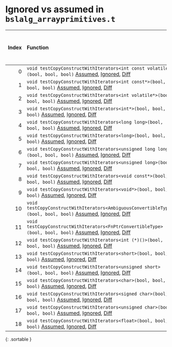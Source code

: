 # Ignored vs assumed in `bslalg_arrayprimitives.t`

<script src="../sorttable.js"></script>
|   Index | Function                                                                                                                                                     |   Difference in number of lines |   Function size difference in bytes | Number of lines in assumed build   | Number of bytes in assumed build   | Number of lines in ignored build   | Number of bytes in ignored build   |
|--------:|:-------------------------------------------------------------------------------------------------------------------------------------------------------------|--------------------------------:|------------------------------------:|:-----------------------------------|:-----------------------------------|:-----------------------------------|:-----------------------------------|
|       0 | `void testCopyConstructWithIterators<int const volatile*>(bool, bool, bool)` [Assumed](0.assume.s.txt), [Ignored](0.none.s.txt), [Diff](0.diff.html)         |                               6 |                                   0 | 3,152                              | 5,028,672                          | 3,152                              | 5,028,976                          |
|       1 | `void testCopyConstructWithIterators<int const*>(bool, bool, bool)` [Assumed](1.assume.s.txt), [Ignored](1.none.s.txt), [Diff](1.diff.html)                  |                               6 |                                   0 | 3,152                              | 5,022,368                          | 3,152                              | 5,022,672                          |
|       2 | `void testCopyConstructWithIterators<int volatile*>(bool, bool, bool)` [Assumed](2.assume.s.txt), [Ignored](2.none.s.txt), [Diff](2.diff.html)               |                               6 |                                   0 | 3,152                              | 5,025,520                          | 3,152                              | 5,025,824                          |
|       3 | `void testCopyConstructWithIterators<int*>(bool, bool, bool)` [Assumed](3.assume.s.txt), [Ignored](3.none.s.txt), [Diff](3.diff.html)                        |                               6 |                                   0 | 3,152                              | 5,019,216                          | 3,152                              | 5,019,520                          |
|       4 | `void testCopyConstructWithIterators<long long>(bool, bool, bool)` [Assumed](4.assume.s.txt), [Ignored](4.none.s.txt), [Diff](4.diff.html)                   |                               6 |                                   0 | 3,152                              | 4,998,384                          | 3,152                              | 4,998,592                          |
|       5 | `void testCopyConstructWithIterators<long>(bool, bool, bool)` [Assumed](5.assume.s.txt), [Ignored](5.none.s.txt), [Diff](5.diff.html)                        |                               6 |                                   0 | 3,152                              | 4,992,080                          | 3,152                              | 4,992,288                          |
|       6 | `void testCopyConstructWithIterators<unsigned long long>(bool, bool, bool)` [Assumed](6.assume.s.txt), [Ignored](6.none.s.txt), [Diff](6.diff.html)          |                               6 |                                   0 | 3,152                              | 5,001,536                          | 3,152                              | 5,001,744                          |
|       7 | `void testCopyConstructWithIterators<unsigned long>(bool, bool, bool)` [Assumed](7.assume.s.txt), [Ignored](7.none.s.txt), [Diff](7.diff.html)               |                               6 |                                   0 | 3,152                              | 4,995,232                          | 3,152                              | 4,995,440                          |
|       8 | `void testCopyConstructWithIterators<void const*>(bool, bool, bool)` [Assumed](8.assume.s.txt), [Ignored](8.none.s.txt), [Diff](8.diff.html)                 |                               6 |                                   0 | 3,152                              | 5,016,064                          | 3,152                              | 5,016,368                          |
|       9 | `void testCopyConstructWithIterators<void*>(bool, bool, bool)` [Assumed](9.assume.s.txt), [Ignored](9.none.s.txt), [Diff](9.diff.html)                       |                               6 |                                   0 | 3,152                              | 5,012,912                          | 3,152                              | 5,013,216                          |
|      10 | `void testCopyConstructWithIterators<AmbiguousConvertibleType>(bool, bool, bool)` [Assumed](10.assume.s.txt), [Ignored](10.none.s.txt), [Diff](10.diff.html) |                               5 |                                 -16 | 3,296                              | 5,035,120                          | 3,312                              | 5,035,440                          |
|      11 | `void testCopyConstructWithIterators<FnPtrConvertibleType>(bool, bool, bool)` [Assumed](11.assume.s.txt), [Ignored](11.none.s.txt), [Diff](11.diff.html)     |                               5 |                                 -16 | 3,296                              | 5,031,824                          | 3,312                              | 5,032,128                          |
|      12 | `void testCopyConstructWithIterators<int (*)()>(bool, bool, bool)` [Assumed](12.assume.s.txt), [Ignored](12.none.s.txt), [Diff](12.diff.html)                |                              -2 |                                 -32 | 2,864                              | 4,967,952                          | 2,896                              | 4,967,952                          |
|      13 | `void testCopyConstructWithIterators<short>(bool, bool, bool)` [Assumed](13.assume.s.txt), [Ignored](13.none.s.txt), [Diff](13.diff.html)                    |                              -3 |                                 -48 | 2,864                              | 4,980,592                          | 2,912                              | 4,980,672                          |
|      14 | `void testCopyConstructWithIterators<unsigned short>(bool, bool, bool)` [Assumed](14.assume.s.txt), [Ignored](14.none.s.txt), [Diff](14.diff.html)           |                              -3 |                                 -48 | 2,864                              | 4,983,456                          | 2,912                              | 4,983,584                          |
|      15 | `void testCopyConstructWithIterators<char>(bool, bool, bool)` [Assumed](15.assume.s.txt), [Ignored](15.none.s.txt), [Diff](15.diff.html)                     |                              -6 |                                 -16 | 2,448                              | 4,973,248                          | 2,464                              | 4,973,280                          |
|      16 | `void testCopyConstructWithIterators<signed char>(bool, bool, bool)` [Assumed](16.assume.s.txt), [Ignored](16.none.s.txt), [Diff](16.diff.html)              |                              -6 |                                 -16 | 2,448                              | 4,975,696                          | 2,464                              | 4,975,744                          |
|      17 | `void testCopyConstructWithIterators<unsigned char>(bool, bool, bool)` [Assumed](17.assume.s.txt), [Ignored](17.none.s.txt), [Diff](17.diff.html)            |                              -6 |                                 -16 | 2,448                              | 4,978,144                          | 2,464                              | 4,978,208                          |
|      18 | `void testCopyConstructWithIterators<float>(bool, bool, bool)` [Assumed](18.assume.s.txt), [Ignored](18.none.s.txt), [Diff](18.diff.html)                    |                             -11 |                                 -80 | 2,896                              | 5,004,688                          | 2,976                              | 5,004,896                          |
{: .sortable }
